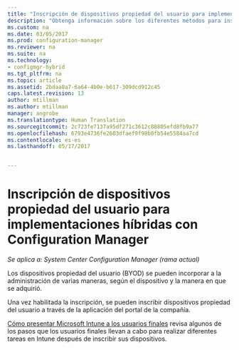 ```yaml
---
title: "Inscripción de dispositivos propiedad del usuario para implementaciones híbridas con Configuration Manager | Microsoft Docs"
description: "Obtenga información sobre los diferentes métodos para inscribir dispositivos propiedad del usuario para implementaciones híbridas con Configuration Manager."
ms.custom: na
ms.date: 03/05/2017
ms.prod: configuration-manager
ms.reviewer: na
ms.suite: na
ms.technology:
- configmgr-hybrid
ms.tgt_pltfrm: na
ms.topic: article
ms.assetid: 2bdaa8a7-6a64-4b0e-b617-309dcd912c45
caps.latest.revision: 13
author: mtillman
ms.author: mtillman
manager: angrobe
ms.translationtype: Human Translation
ms.sourcegitcommit: 2c723fe7137a95df271c3612c88805efd8fb9a77
ms.openlocfilehash: 6793e4736fe2603dfaef9f98b0fb54e5584aa7cd
ms.contentlocale: es-es
ms.lasthandoff: 05/17/2017


---
```

# <a name="enroll-user-owned-devices-for-hybrid-deployments-with-configuration-manager"></a>Inscripción de dispositivos propiedad del usuario para implementaciones híbridas con Configuration Manager

*Se aplica a: System Center Configuration Manager (rama actual)*

Los dispositivos propiedad del usuario (BYOD) se pueden incorporar a la administración de varias maneras, según el dispositivo y la manera en que se adquirió.  

Una vez habilitada la inscripción, se pueden inscribir dispositivos propiedad del usuario a través de la aplicación del portal de la compañía.

[Cómo presentar Microsoft Intune a los usuarios finales](https://docs.microsoft.com/en-us/intune/deploy-use/what-to-tell-your-end-users-about-using-microsoft-intune) revisa algunos de los pasos que los usuarios finales llevan a cabo para realizar diferentes tareas en Intune después de inscribir sus dispositivos.

